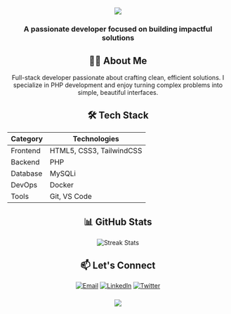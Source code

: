 <h1 align="center">
    <img src="https://readme-typing-svg.herokuapp.com/?font=Righteous&size=35&center=true&vCenter=true&width=500&height=70&duration=4000&lines=Hi+There!+👋;+I'm+Driss+Nafii!;" />
</h1>

<h3 align="center">A passionate developer focused on building impactful solutions</h3>

<div align="center">
    
## 🧑‍💻 About Me
Full-stack developer passionate about crafting clean, efficient solutions. 
I specialize in PHP development and enjoy turning complex problems into simple, beautiful interfaces.

## 🛠️ Tech Stack

<div align="center">

| Category  | Technologies                |
|-----------|----------------------------|
| Frontend  | HTML5, CSS3, TailwindCSS   |
| Backend   | PHP                        |
| Database  | MySQLi                     |
| DevOps    | Docker                     |
| Tools     | Git, VS Code               |

</div>

## 📊 GitHub Stats

<p align="center">
<img src="https://github-readme-streak-stats.herokuapp.com/?user=yourusername&theme=dark" alt="Streak Stats" />
</p>

## 📫 Let's Connect

<div align="center">
    
[![Email](https://img.shields.io/badge/Email-D14836?style=for-the-badge&logo=gmail&logoColor=white)](mailto:your.email@example.com)
[![LinkedIn](https://img.shields.io/badge/LinkedIn-0077B5?style=for-the-badge&logo=linkedin&logoColor=white)](https://www.linkedin.com/in/yourusername)
[![Twitter](https://img.shields.io/badge/Twitter-1DA1F2?style=for-the-badge&logo=twitter&logoColor=white)](https://twitter.com/yourusername)

</div>

</div>

<h3 align="center">
    <img src="https://readme-typing-svg.herokuapp.com/?font=Righteous&size=25&center=true&vCenter=true&width=500&height=70&duration=4000&lines=Thanks+for+visiting!+😊;Let's+build+something+awesome+together!;" />
</h3>
